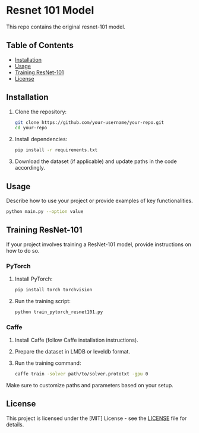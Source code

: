 # Resnet 101 Model
This repo contains the original resnet-101 model.

## Table of Contents

- [Installation](#installation)
- [Usage](#usage)
- [Training ResNet-101](#training-resnet-101)
- [License](#license)

## Installation

1. Clone the repository:
   ```bash
   git clone https://github.com/your-username/your-repo.git
   cd your-repo
   ```

2. Install dependencies:
   ```bash
   pip install -r requirements.txt
   ```

3. Download the dataset (if applicable) and update paths in the code accordingly.

## Usage

Describe how to use your project or provide examples of key functionalities.

```bash
python main.py --option value
```

## Training ResNet-101

If your project involves training a ResNet-101 model, provide instructions on how to do so.

### PyTorch

1. Install PyTorch:

   ```bash
   pip install torch torchvision
   ```

2. Run the training script:

   ```bash
   python train_pytorch_resnet101.py
   ```

### Caffe

1. Install Caffe (follow Caffe installation instructions).

2. Prepare the dataset in LMDB or leveldb format.

3. Run the training command:

   ```bash
   caffe train -solver path/to/solver.prototxt -gpu 0
   ```

Make sure to customize paths and parameters based on your setup.

## License

This project is licensed under the [MIT] License - see the [LICENSE](LICENSE) file for details.
```

